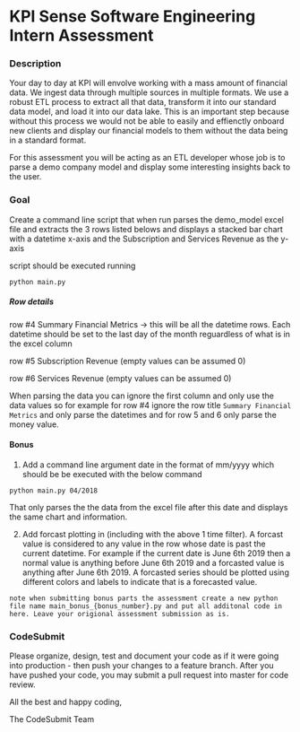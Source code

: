 # KPI Sense Software Engineering Intern Assessment

### Description

Your day to day at KPI will envolve working with a mass amount of financial data. We ingest data through multiple sources in multiple formats. We use a robust ETL process to extract all that data, transform it into our standard data model, and load it into our data lake. This is an important step because without this process we would not be able to easily and effienctly onboard new clients and display our financial models to them without the data being in a standard format.

For this assessment you will be acting as an ETL developer whose job is to parse a demo company model and display some interesting insights back to the user.

### Goal

Create a command line script that when run parses the demo_model excel file and extracts the 3 rows listed belows and displays a stacked bar chart with a datetime x-axis and the Subscription and Services Revenue as the y-axis

script should be executed running

```
python main.py
```

##### Row details

row #4 Summary Financial Metrics -> this will be all the datetime rows. Each datetime should be set to the last day of the month reguardless of what is in the excel column

row #5 Subscription Revenue (empty values can be assumed 0)

row #6 Services Revenue (empty values can be assumed 0)

When parsing the data you can ignore the first column and only use the data values so for example for row #4 ignore the row title `Summary Financial Metrics` and only parse the datetimes and for row 5 and 6 only parse the money value.


#### Bonus
1) Add a command line argument date in the format of mm/yyyy which should be be executed with the below command
  ```
  python main.py 04/2018
  ```

  That only parses the the data from the excel file after this date and displays the same chart and information.
  
2) Add forcast plotting in (including with the above 1 time filter). A forcast value is considered to any value in the row whose date is past the current datetime. For example if the current date is June 6th 2019 then a normal value is anything before June 6th 2019 and a forcasted value is anything after June 6th 2019. A forcasted series should be plotted using different colors and labels to indicate that is a forecasted value.

`note when submitting bonus parts the assessment create a new python file name main_bonus_{bonus_number}.py and put all additonal code in here. Leave your origional assessment submission as is.`

### CodeSubmit

Please organize, design, test and document your code as if it were
going into production - then push your changes to a feature branch. After you have pushed your code, you may submit a pull request into master for code review.

All the best and happy coding,

The CodeSubmit Team
